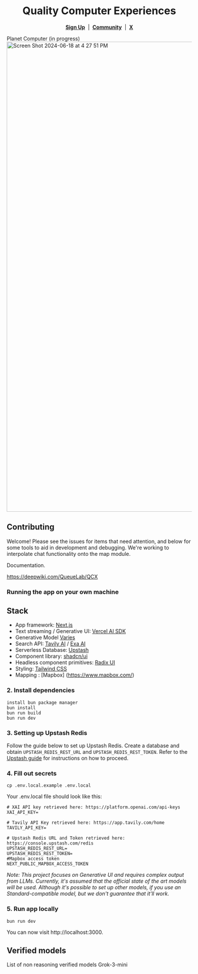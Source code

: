 <div align="center">

#  Quality  Computer  Experiences



[**Sign Up**](https://www.qcx.world) &nbsp;|&nbsp; [**Community**](https://discord.com/invite/NqGY9EWjWj) &nbsp;|&nbsp; [**X**](https://x.com/tryqcx)

</div>
Planet Computer
(in progress)

<img width="1277" alt="Screen Shot 2024-06-18 at 4 27 51 PM" src="https://github.com/QueueLab/MapGPT/assets/115367894/01584e12-b3f5-41c9-8009-a16642568798">



## Contributing

Welcome! Please see the issues for items that need attention, and below for some tools to aid in development and debugging. We're working to interpolate chat functionality onto the map module.

Documentation.

https://deepwiki.com/QueueLab/QCX

### Running the app on your own machine


## Stack

- App framework: [Next.js](https://nextjs.org/)
- Text streaming / Generative UI: [Vercel AI SDK](https://sdk.vercel.ai/docs)
- Generative Model [Varies](https://openai.com/)
- Search API: [Tavily AI](https://tavily.com/) / [Exa AI](https://exa.ai/)
- Serverless Database: [Upstash](https://upstash.com/)
- Component library: [shadcn/ui](https://ui.shadcn.com/)
- Headless component primitives: [Radix UI](https://www.radix-ui.com/)
- Styling: [Tailwind CSS](https://tailwindcss.com/)
- Mapping : [Mapbox]
(https://www.mapbox.com/)



### 2. Install dependencies

```
install bun package manager 
bun install
bun run build
bun run dev 
```

### 3. Setting up Upstash Redis

Follow the guide below to set up Upstash Redis. Create a database and obtain `UPSTASH_REDIS_REST_URL` and `UPSTASH_REDIS_REST_TOKEN`. Refer to the [Upstash guide](https://upstash.com/blog/rag-chatbot-upstash#setting-up-upstash-redis) for instructions on how to proceed.

### 4. Fill out secrets

```
cp .env.local.example .env.local
```

Your .env.local file should look like this:

```
# XAI API key retrieved here: https://platform.openai.com/api-keys
XAI_API_KEY=

# Tavily API Key retrieved here: https://app.tavily.com/home
TAVILY_API_KEY=

# Upstash Redis URL and Token retrieved here: https://console.upstash.com/redis
UPSTASH_REDIS_REST_URL=
UPSTASH_REDIS_REST_TOKEN=
#Mapbox access token
NEXT_PUBLIC_MAPBOX_ACCESS_TOKEN
```





_Note: This project focuses on Generative UI and requires complex output from LLMs. Currently, it's assumed that the official state of the art models will be used. Although it's possible to set up other models, if you use an Standard-compatible model, but we don't guarantee that it'll work._

### 5. Run app locally

```
bun run dev
```

You can now visit http://localhost:3000.

## Verified models

List of non reasoning verified models 
Grok-3-mini
